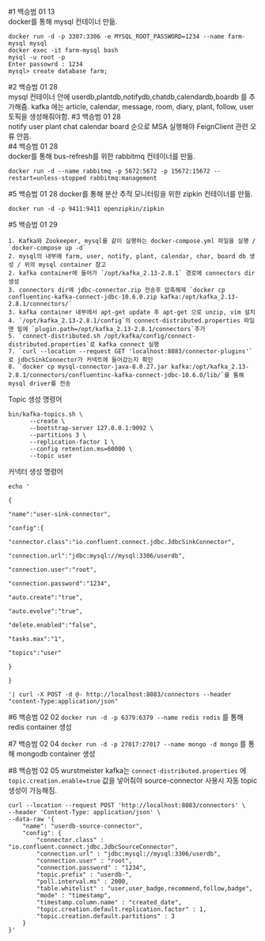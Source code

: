 #1 백승범 01 13  
docker를 통해 mysql 컨테이너 만듦.

```
docker run -d -p 3307:3306 -e MYSQL_ROOT_PASSWORD=1234 --name farm-mysql mysql
docker exec -it farm-mysql bash
mysql -u root -p
Enter passowrd : 1234
mysql> create database farm;
```

#2 백승범 01 28  
mysql 컨테이너 안에 userdb,plantdb,notifydb,chatdb,calendardb,boardb 를 추가해줌.
kafka 에는 article, calendar, message, room, diary, plant, follow, user 토픽을 생성해줘야함.
#3 백승범 01 28  
notify user plant chat calendar board 순으로 MSA 실행해야 FeignClient 관련 오류 안뜸.  
#4 백승범 01 28  
docker를 통해 bus-refresh를 위한 rabbitmq 컨테이너를 만듦.

```
docker run -d --name rabbitmq -p 5672:5672 -p 15672:15672 --restart=unless-stopped rabbitmq:management
```

#5 백승범 01 28
docker를 통해 분산 추적 모니터링을 위한 zipkin 컨테이너를 만듦.

```
docker run -d -p 9411:9411 openzipkin/zipkin
```

#5 백승범 01 29

```
1. Kafka와 Zookeeper, mysql를 같이 실행하는 docker-compose.yml 파일을 실행 / `docker-compose up -d`
2. mysql의 내부에 farm, user, notify, plant, calendar, char, board db 생성 / 위의 mysql container 참고
2. kafka container에 들어가 `/opt/kafka_2.13-2.8.1` 경로에 connectors dir 생성
3. connectors dir에 jdbc-connector.zip 전송후 압축해제 `docker cp confluentinc-kafka-connect-jdbc-10.6.0.zip kafka:/opt/kafka_2.13-2.8.1/connectors/`
3. kafka container 내부에서 apt-get update 후 apt-get 으로 unzip, vim 설치
4. `/opt/kafka_2.13-2.8.1/config`의 connect-distributed.properties 파일 맨 밑에 `plugin.path=/opt/kafka_2.13-2.8.1/connectors`추가
5. `connect-distributed.sh /opt/kafka/config/connect-distributed.properties`로 kafka connect 실행
7. `curl --location --request GET 'localhost:8083/connector-plugins'` 로 jdbcSinkConnector가 커넥트에 들어갔는지 확인
8. `docker cp mysql-connector-java-8.0.27.jar kafka:/opt/kafka_2.13-2.8.1/connectors/confluentinc-kafka-connect-jdbc-10.6.0/lib/`를 통해 mysql driver를 전송
```

Topic 생성 명령어

```
bin/kafka-topics.sh \
      --create \
      --bootstrap-server 127.0.0.1:9092 \
      --partitions 3 \
      --replication-factor 1 \
      --config retention.ms=60000 \
      --topic user
```

커넥터 생성 명령어

```
echo '

{

"name":"user-sink-connector",

"config":{

"connector.class":"io.confluent.connect.jdbc.JdbcSinkConnector",

"connection.url":"jdbc:mysql://mysql:3306/userdb",

"connection.user":"root",

"connection.password":"1234",

"auto.create":"true",

"auto.evolve":"true",

"delete.enabled":"false",

"tasks.max":"1",

"topics":"user"

}

}

'| curl -X POST -d @- http://localhost:8083/connectors --header "content-Type:application/json"
```

#6 백승범 02 02
`docker run -d -p 6379:6379 --name redis redis` 를 통해 redis container 생성

#7 백승범 02 04
`docker run -d -p 27017:27017 --name mongo -d mongo` 를 통해 mongodb container 생성

#8 백승범 02 05
wurstmeister kafka는 `connect-distributed.properties` 에 `topic.creation.enable=true` 값을 넣어줘야 source-connector 사용시 자동 topic 생성이 가능해짐.

```
curl --location --request POST 'http://localhost:8083/connectors' \
--header 'Content-Type: application/json' \
--data-raw '{
    "name": "userdb-source-connector",
    "config": {
        "connector.class" : "io.confluent.connect.jdbc.JdbcSourceConnector",
        "connection.url" : "jdbc:mysql://mysql:3306/userdb",
        "connection.user" : "root",
        "connection.password" : "1234",
        "topic.prefix" : "userdb-",
        "poll.interval.ms" : 2000,
        "table.whitelist" : "user,user_badge,recommend,follow,badge",
        "mode" : "timestamp",
        "timestamp.column.name" : "created_date",
        "topic.creation.default.replication.factor" : 1,
        "topic.creation.default.partitions" : 3
    }
}'
```
